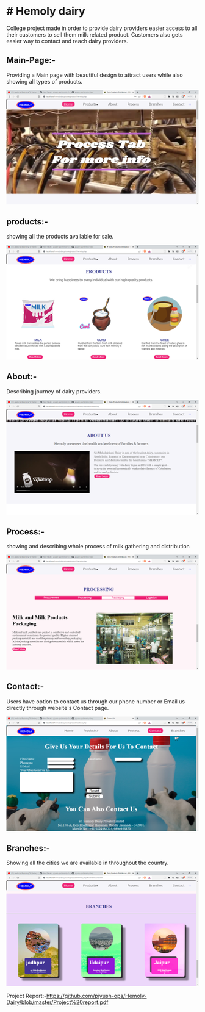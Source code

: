 <h1># Hemoly dairy</h1>
<p>College project made in order to provide dairy providers easier access to all their customers to sell them milk related product. 
Customers also gets easier way to contact and reach dairy providers.
</p>
<h2>Main-Page:-</h2>
<p>Providing a Main page with beautiful design to attract users while also showing all types of products.</p>
<img src="code/project/images/main-page.png" />
<h2>products:-</h2>
<p>showing all the products available for sale.</p>
<img src="code/project/images/products.png" />
<h2>About:-</h2>
<p>Describing journey of dairy providers.</p>
<img src="code/project/images/about.png" />
<h2>Process:-</h2>
<p>showing and describing whole process of milk gathering and distribution</p>
<img src="code/project/images/process.png" />
<h2>Contact:-</h2>
<p>Users have option to contact us through our phone number or Email us directly through website's Contact page.</p>
<img src="code/project/images/contact.png" />
<h2>Branches:-</h2>
<p>Showing all the cities we are available in throughout the country.</p>
<img src="code/project/images/branches.png" />

Project Report:-https://github.com/piyush-ops/Hemoly-Dairy/blob/master/Project%20report.pdf
